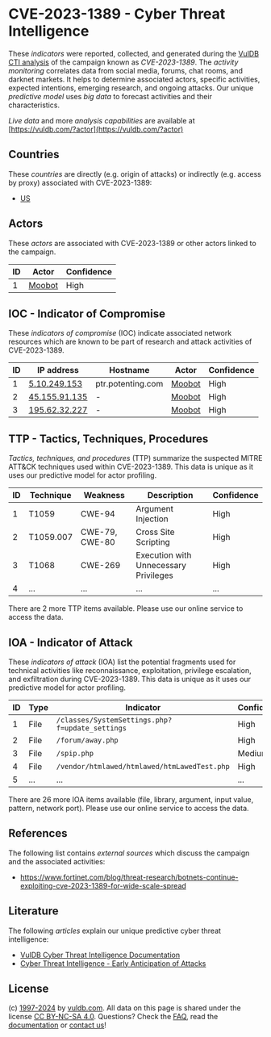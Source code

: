 # CVE-2023-1389 - Cyber Threat Intelligence

These _indicators_ were reported, collected, and generated during the [VulDB CTI analysis](https://vuldb.com/?kb.cti) of the campaign known as _CVE-2023-1389_. The _activity monitoring_ correlates data from social media, forums, chat rooms, and darknet markets. It helps to determine associated actors, specific activities, expected intentions, emerging research, and ongoing attacks. Our unique _predictive model_ uses _big data_ to forecast activities and their characteristics.

_Live data_ and more _analysis capabilities_ are available at [https://vuldb.com/?actor](https://vuldb.com/?actor)

## Countries

These _countries_ are directly (e.g. origin of attacks) or indirectly (e.g. access by proxy) associated with CVE-2023-1389:

* [US](https://vuldb.com/?country.us)

## Actors

These _actors_ are associated with CVE-2023-1389 or other actors linked to the campaign.

ID | Actor | Confidence
-- | ----- | ----------
1 | [Moobot](https://vuldb.com/?actor.moobot) | High

## IOC - Indicator of Compromise

These _indicators of compromise_ (IOC) indicate associated network resources which are known to be part of research and attack activities of CVE-2023-1389.

ID | IP address | Hostname | Actor | Confidence
-- | ---------- | -------- | ----- | ----------
1 | [5.10.249.153](https://vuldb.com/?ip.5.10.249.153) | ptr.potenting.com | [Moobot](https://vuldb.com/?actor.moobot) | High
2 | [45.155.91.135](https://vuldb.com/?ip.45.155.91.135) | - | [Moobot](https://vuldb.com/?actor.moobot) | High
3 | [195.62.32.227](https://vuldb.com/?ip.195.62.32.227) | - | [Moobot](https://vuldb.com/?actor.moobot) | High

## TTP - Tactics, Techniques, Procedures

_Tactics, techniques, and procedures_ (TTP) summarize the suspected MITRE ATT&CK techniques used within CVE-2023-1389. This data is unique as it uses our predictive model for actor profiling.

ID | Technique | Weakness | Description | Confidence
-- | --------- | -------- | ----------- | ----------
1 | T1059 | CWE-94 | Argument Injection | High
2 | T1059.007 | CWE-79, CWE-80 | Cross Site Scripting | High
3 | T1068 | CWE-269 | Execution with Unnecessary Privileges | High
4 | ... | ... | ... | ...

There are 2 more TTP items available. Please use our online service to access the data.

## IOA - Indicator of Attack

These _indicators of attack_ (IOA) list the potential fragments used for technical activities like reconnaissance, exploitation, privilege escalation, and exfiltration during CVE-2023-1389. This data is unique as it uses our predictive model for actor profiling.

ID | Type | Indicator | Confidence
-- | ---- | --------- | ----------
1 | File | `/classes/SystemSettings.php?f=update_settings` | High
2 | File | `/forum/away.php` | High
3 | File | `/spip.php` | Medium
4 | File | `/vendor/htmlawed/htmlawed/htmLawedTest.php` | High
5 | ... | ... | ...

There are 26 more IOA items available (file, library, argument, input value, pattern, network port). Please use our online service to access the data.

## References

The following list contains _external sources_ which discuss the campaign and the associated activities:

* https://www.fortinet.com/blog/threat-research/botnets-continue-exploiting-cve-2023-1389-for-wide-scale-spread

## Literature

The following _articles_ explain our unique predictive cyber threat intelligence:

* [VulDB Cyber Threat Intelligence Documentation](https://vuldb.com/?kb.cti)
* [Cyber Threat Intelligence - Early Anticipation of Attacks](https://www.scip.ch/en/?labs.20201022)

## License

(c) [1997-2024](https://vuldb.com/?kb.changelog) by [vuldb.com](https://vuldb.com/?kb.about). All data on this page is shared under the license [CC BY-NC-SA 4.0](https://creativecommons.org/licenses/by-nc-sa/4.0/). Questions? Check the [FAQ](https://vuldb.com/?kb.faq), read the [documentation](https://vuldb.com/?kb) or [contact us](https://vuldb.com/?contact)!
